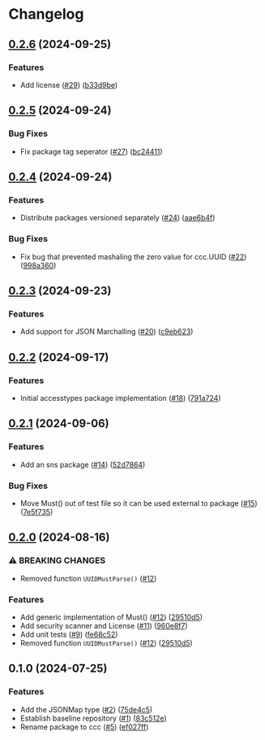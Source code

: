 # Changelog

## [0.2.6](https://github.com/cccteam/ccc/compare/v0.2.5...v0.2.6) (2024-09-25)


### Features

* Add license ([#29](https://github.com/cccteam/ccc/issues/29)) ([b33d9be](https://github.com/cccteam/ccc/commit/b33d9be39ed471bf2b8cb6cace9f65fbc432c812))

## [0.2.5](https://github.com/cccteam/ccc/compare/v0.2.4...v0.2.5) (2024-09-24)


### Bug Fixes

* Fix package tag seperator ([#27](https://github.com/cccteam/ccc/issues/27)) ([bc24411](https://github.com/cccteam/ccc/commit/bc24411a37cbe90788ed7eb9688d9ff6132e0370))

## [0.2.4](https://github.com/cccteam/ccc/compare/v0.2.3...v0.2.4) (2024-09-24)


### Features

* Distribute packages versioned separately ([#24](https://github.com/cccteam/ccc/issues/24)) ([aae6b4f](https://github.com/cccteam/ccc/commit/aae6b4f646d7b0b8f4926180f5c90099def694ea))


### Bug Fixes

* Fix bug that prevented mashaling the zero value for ccc.UUID ([#22](https://github.com/cccteam/ccc/issues/22)) ([998a360](https://github.com/cccteam/ccc/commit/998a360131bed098858da1f99e1c76ba64fae022))

## [0.2.3](https://github.com/cccteam/ccc/compare/v0.2.2...v0.2.3) (2024-09-23)


### Features

* Add support for JSON Marchalling ([#20](https://github.com/cccteam/ccc/issues/20)) ([c9eb623](https://github.com/cccteam/ccc/commit/c9eb623ee504536e57bdcab2eea23ab6dd9f19dc))

## [0.2.2](https://github.com/cccteam/ccc/compare/v0.2.1...v0.2.2) (2024-09-17)


### Features

* Initial accesstypes package implementation ([#18](https://github.com/cccteam/ccc/issues/18)) ([791a724](https://github.com/cccteam/ccc/commit/791a7246b73492cbf8fb98c8be97be1153d25ea5))

## [0.2.1](https://github.com/cccteam/ccc/compare/v0.2.0...v0.2.1) (2024-09-06)


### Features

* Add an sns package ([#14](https://github.com/cccteam/ccc/issues/14)) ([52d7864](https://github.com/cccteam/ccc/commit/52d7864df014d23200f7262cbbd7b59be4b567a9))


### Bug Fixes

* Move Must() out of test file so it can be used external to package ([#15](https://github.com/cccteam/ccc/issues/15)) ([7e5f735](https://github.com/cccteam/ccc/commit/7e5f7356e35723da813654dc626516a6003f0c18))

## [0.2.0](https://github.com/cccteam/ccc/compare/v0.1.0...v0.2.0) (2024-08-16)


### ⚠ BREAKING CHANGES

* Removed function `UUIDMustParse()` ([#12](https://github.com/cccteam/ccc/issues/12))

### Features

* Add generic implementation of Must() ([#12](https://github.com/cccteam/ccc/issues/12)) ([29510d5](https://github.com/cccteam/ccc/commit/29510d5740d6dcce32ab39222beb0ed31db805f8))
* Add security scanner and License ([#11](https://github.com/cccteam/ccc/issues/11)) ([960e8f7](https://github.com/cccteam/ccc/commit/960e8f71f1ed31d0f3105d075ef8ba0fd20a01b8))
* Add unit tests ([#9](https://github.com/cccteam/ccc/issues/9)) ([fe68c52](https://github.com/cccteam/ccc/commit/fe68c52af4c1c23d25262a640f67e5c165c3c37e))
* Removed function `UUIDMustParse()` ([#12](https://github.com/cccteam/ccc/issues/12)) ([29510d5](https://github.com/cccteam/ccc/commit/29510d5740d6dcce32ab39222beb0ed31db805f8))

## 0.1.0 (2024-07-25)


### Features

* Add the JSONMap type ([#2](https://github.com/cccteam/ccc/issues/2)) ([75de4c5](https://github.com/cccteam/ccc/commit/75de4c548c033bb3532a32296247b2a9990a5f97))
* Establish baseline repository ([#1](https://github.com/cccteam/ccc/issues/1)) ([83c512e](https://github.com/cccteam/ccc/commit/83c512e6d44836ec805990f99836a31bc087d81c))
* Rename package to ccc ([#5](https://github.com/cccteam/ccc/issues/5)) ([ef027ff](https://github.com/cccteam/ccc/commit/ef027ff01b380815db09d2a7faa53d5a7383a67c))
